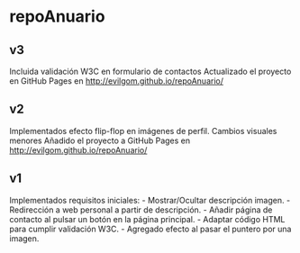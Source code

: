 # repoAnuario

v3
----
Incluida validación W3C en formulario de contactos
Actualizado el proyecto en GitHub Pages en http://evilgom.github.io/repoAnuario/

v2
----
Implementados efecto flip-flop en imágenes de perfil.
Cambios visuales menores
Añadido el proyecto a GitHub Pages en http://evilgom.github.io/repoAnuario/

v1
----
Implementados requisitos iniciales:
	- Mostrar/Ocultar descripción imagen.
	- Redirección a web personal a partir de descripción.
	- Añadir página de contacto al pulsar un botón en la página principal.
	- Adaptar código HTML para cumplir validación W3C.
	- Agregado efecto al pasar el puntero por una imagen.
